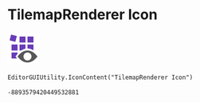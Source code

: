 # TilemapRenderer Icon
![](/img/TilemapRenderer%20Icon.png)

``` CSharp
EditorGUIUtility.IconContent("TilemapRenderer Icon")
```
```
-8893579420449532881
```
